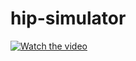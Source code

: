 # hip-simulator

[![Watch the video](https://img.youtube.com/vi/jaLh4lXrpTA/hqdefault.jpg)](https://www.youtube.com/watch?v=jaLh4lXrpTA)
